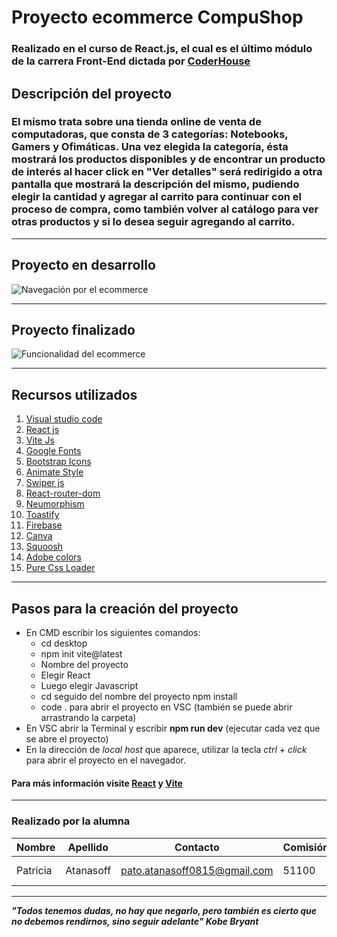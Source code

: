 # Proyecto ecommerce CompuShop
 
### Realizado en el curso de React.js, el cual es el último módulo de la carrera Front-End dictada por [CoderHouse](https://www.coderhouse.com)

## Descripción del proyecto

### El mismo trata sobre una tienda online de venta de computadoras, que consta de 3 categorías: Notebooks, Gamers y Ofimáticas. Una vez elegida la categoría, ésta mostrará los productos disponibles y de encontrar un producto de interés al hacer click en "Ver detalles" será redirigido a otra pantalla que mostrará la descripción del mismo, pudiendo elegir la cantidad y agregar al carrito para continuar con el proceso de compra, como también volver al catálogo para ver otras productos y si lo desea seguir agregando al carrito.
---

## Proyecto en desarrollo

![Navegación por el ecommerce](./src/assets/navegacion.gif)

---

## Proyecto finalizado

![Funcionalidad del ecommerce](./src/assets/proyecto-final.gif)

---
## Recursos utilizados

1. [Visual studio code](https://code.visualstudio.com/)
1. [React js](https://es.reactjs.org/)
1. [Vite Js](https://vitejs.dev/)
1. [Google Fonts](https://fonts.google.com/)
1. [Bootstrap Icons](https://icons.getbootstrap.com/)
1. [Animate Style](https://animate.style/)
1. [Swiper js](https://swiperjs.com/)
1. [React-router-dom](https://reactrouter.com/en/main)
1. [Neumorphism](https://neumorphism.io/#e0e0e0)
1. [Toastify](https://apvarun.github.io/toastify-js/)
1. [Firebase](https://firebase.google.com/?hl=es)
1. [Canva](https://www.canva.com/es_us/)
1. [Squoosh](https://squoosh.app/)
1. [Adobe colors](https://color.adobe.com/es/create/color-wheel)
1. [Pure Css Loader](https://loading.io/css/)


---

## Pasos para la creación del proyecto

* En CMD escribir los siguientes comandos:
    - cd desktop
    - npm init vite@latest
    - Nombre del proyecto
    - Elegir React
    - Luego elegir Javascript
    - cd seguido del nombre del proyecto
    npm install
    - code . para abrir el proyecto en VSC (también se puede abrir arrastrando la carpeta)
 * En VSC abrir la Terminal y escribir **npm run dev** (ejecutar cada vez que se abre el proyecto)
 * En la dirección de _local host_ que aparece, utilizar la tecla _ctrl + click_ para abrir el proyecto en el navegador.

 #### Para más información visite [React](https://es.reactjs.org/) y [Vite](https://vitejs.dev/)

 ---
 
### Realizado por la alumna 

|Nombre|Apellido|Contacto|Comisión|Profesor|Tutor|
|------|--------|--------|--------|--------|-----|
|Patricia|Atanasoff|pato.atanasoff0815@gmail.com|51100|Omar Maniás|Martín Pérez|


---

 **_"Todos tenemos dudas, no hay que negarlo, pero también es cierto que no debemos rendirnos, sino seguir adelante" Kobe Bryant_**
 

















